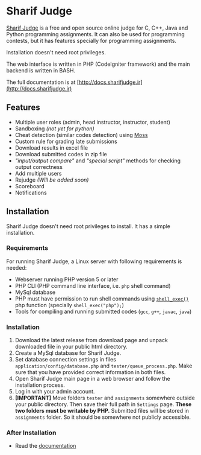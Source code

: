 # Sharif Judge

[Sharif Judge](http://sharifjudge.ir) is a free and open source online judge for C, C++, Java and Python programming assignments. It can also be used for programming contests, but it has features specially for programming assignments.

Installation doesn't need root privileges.

The web interface is written in PHP (CodeIgniter framework) and the main backend is written in BASH.

The full documentation is at [http://docs.sharifjudge.ir](http://docs.sharifjudge.ir)

## Features
  * Multiple user roles (admin, head instructor, instructor, student)
  * Sandboxing _(not yet for python)_
  * Cheat detection (similar codes detection) using [Moss](http://theory.stanford.edu/~aiken/moss/)
  * Custom rule for grading late submissions
  * Download results in excel file
  * Download submitted codes in zip file
  * _"input/output compare"_ and _"special script"_ methods for checking output correctness
  * Add multiple users
  * Rejudge _(Will be added soon)_
  * Scoreboard
  * Notifications

## Installation

Sharif Judge doesn't need root privileges to install. It has a simple installation.

### Requirements

For running Sharif Judge, a Linux server with following requirements is needed:

  * Webserver running PHP version 5 or later
  * PHP CLI (PHP command line interface, i.e. `php` shell command)
  * MySql database
  * PHP must have permission to run shell commands using [`shell_exec()`](http://www.php.net/manual/en/function.shell-exec.php) php function (specially `shell_exec("php");`)
  * Tools for compiling and running submitted codes (`gcc`, `g++`, `javac`, `java`)

### Installation

  1. Download the latest release from download page and unpack downloaded file in your public html directory.
  2. Create a MySql database for Sharif Judge.
  3. Set database connection settings in files `application/config/database.php` and `tester/queue_process.php`. Make sure that you have provided correct information in both files.
  4. Open Sharif Judge main page in a web browser and follow the installation process.
  5. Log in with your admin account.
  6. **[IMPORTANT]** Move folders `tester` and `assignments` somewhere outside your public directory. Then save their full path in `Settings` page. **These two folders must be writable by PHP.** Submitted files will be stored in `assignments` folder. So it should be somewhere not publicly accessible.

### After Installation

  * Read the [documentation](http://docs.sharifjudge.ir/installation#after_installation)